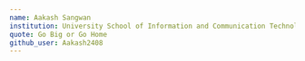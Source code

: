 ```yaml
---
name: Aakash Sangwan  
institution: University School of Information and Communication Technology
quote: Go Big or Go Home
github_user: Aakash2408
---
```

